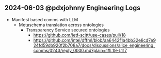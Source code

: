 ## 2024-06-03 @pdxjohnny Engineering Logs

- Manifest based comms with LLM
  - Metaschema translation across ontologies
    - Transparency Service secured ontologies
      - https://github.com/ietf-scitt/use-cases/pull/18
      - https://github.com/intel/dffml/blob/aa6442f1a4bb32e8cd7e924fd59db920f2b708a7/docs/discussions/alice_engineering_comms/0243/reply_0000.md?plain=1#L19-L117